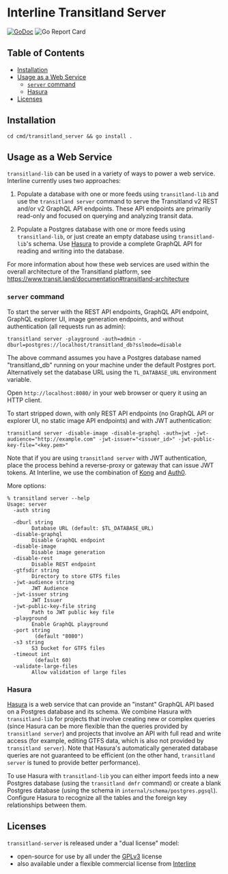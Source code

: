 # Interline Transitland Server <!-- omit in toc -->

[![GoDoc](https://godoc.org/github.com/interline-io/transitland-server?status.svg)](https://godoc.org/github.com/interline-io/transitland-server) ![Go Report Card](https://goreportcard.com/badge/github.com/interline-io/transitland-server)

## Table of Contents <!-- omit in toc -->
<!-- to update use https://marketplace.visualstudio.com/items?itemName=yzhang.markdown-all-in-one -->
- [Installation](#installation)
- [Usage as a Web Service](#usage-as-a-web-service)
  - [`server` command](#server-command)
  - [Hasura](#hasura)
- [Licenses](#licenses)


## Installation

`cd cmd/transitland_server && go install .`


## Usage as a Web Service

`transitland-lib` can be used in a variety of ways to power a web service. Interline currently uses two approaches:

1. Populate a database with one or more feeds using `transitland-lib` and use the `transitland server` command to serve the Transitland v2 REST and/or v2 GraphQL API endpoints. These API endpoints are primarily read-only and focused on querying and analyzing transit data.

2. Populate a Postgres database with one or more feeds using `transitland-lib`, or just create an empty database using `transitland-lib`'s schema. Use [Hasura](https://hasura.io/) to provide a complete GraphQL API for reading and writing into the database. 

For more information about how these web services are used within the overall architecture of the Transitland platform, see https://www.transit.land/documentation#transitland-architecture 

### `server` command

To start the server with the REST API endpoints, GraphQL API endpoint, GraphQL explorer UI, image generation endpoints, and without authentication (all requests run as admin):

```
transitland server -playground -auth=admin -dburl=postgres://localhost/transitland_db?sslmode=disable
```

The above command assumes you have a Postgres database named "transitland_db" running on your machine under the default Postgres port. Alternatively set the database URL using the `TL_DATABASE_URL` environment variable.

Open `http://localhost:8080/` in your web browser or query it using an HTTP client.

To start stripped down, with only REST API endpoints (no GraphQL API or explorer UI, no static image API endpoints) and with JWT authentication:

```
transitland server -disable-image -disable-graphql -auth=jwt -jwt-audience="http://example.com" -jwt-issuer="<issuer_id>" -jwt-public-key-file="<key.pem>"
```

Note that if you are using `transitland server` with JWT authentication, place the process behind a reverse-proxy or gateway that can issue JWT tokens. At Interline, we use the combination of [Kong](https://docs.konghq.com/) and [Auth0](https://auth0.com/).

More options:

```
% transitland server --help
Usage: server
  -auth string

  -dburl string
    	Database URL (default: $TL_DATABASE_URL)
  -disable-graphql
    	Disable GraphQL endpoint
  -disable-image
    	Disable image generation
  -disable-rest
    	Disable REST endpoint
  -gtfsdir string
    	Directory to store GTFS files
  -jwt-audience string
    	JWT Audience
  -jwt-issuer string
    	JWT Issuer
  -jwt-public-key-file string
    	Path to JWT public key file
  -playground
    	Enable GraphQL playground
  -port string
    	 (default "8080")
  -s3 string
    	S3 bucket for GTFS files
  -timeout int
    	 (default 60)
  -validate-large-files
    	Allow validation of large files
```

### Hasura

[Hasura](https://hasura.io/) is a web service that can provide an "instant" GraphQL API based on a Postgres database and its schema. We combine Hasura with `transitland-lib` for projects that involve creating new or complex queries (since Hasura can be more flexible than the queries provided by `transitland server`) and projects that involve an API with full read and write access (for example, editing GTFS data, which is also not provided by `transitland server`). Note that Hasura's automatically generated database queries are not guaranteed to be efficient (on the other hand, `transitland server` is tuned to provide better performance).

To use Hasura with `transitland-lib` you can either import feeds into a new Postgres database (using the `transitland dmfr` command) or create a blank Postgres database (using the schema in `internal/schema/postgres.pgsql`). Configure Hasura to recognize all the tables and the foreign key relationships between them.

## Licenses

`transitland-server` is released under a "dual license" model:

- open-source for use by all under the [GPLv3](LICENSE) license
- also available under a flexible commercial license from [Interline](mailto:info@interline.io)

